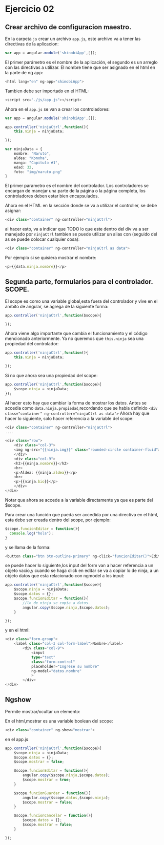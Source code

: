 # Ejercicio 02

## Crear archivo de configuracion maestro.
En la carpeta `js` crear un archivo `app.js`, este archivo va a tener las directivas de la aplicacion:
```typescript
var app = angular.module('shinobiApp',[]);
```
El primer parámetro es el nombre de la aplicación, el segundo es un arreglo con las directivas a utilizar.
El nombre tiene que ser asignado en el html en la parte de ng app:
```typescript
<html lang="en" ng-app="shinobiApp">
```
Tambien debe ser importado en el HTML:
```typescript
<script src="./js/app.js"></script>
```
Ahora en el `app.js` se van a crear los controladores:
```typescript
var app = angular.module('shinobiApp',[]);

app.controller('ninjaCtrl',function(){
    this.ninja = ninjaData;

});

var ninjaData = {
    nombre: "Naruto",
    aldea: "Konoha",
    manga: "Capitulo #1",
    edad: 32,
    foto: "img/naruto.png"
}
```
El primer parametro es el nombre del controlador.
Los controladores se encargan de manejar una parte de la página o la página completa, los controladores deben estar bien encapsulados.

Ahora en el HTML en la sección donde se va a utilizar el controller, se debe asignar:
```typescript
<div class="container" ng-controller="ninjaCtrl">
```
al hacer esto, va a indicar que TODO lo que este dentro del div va a ser manejado por `ninjaCtrl`
tambien se puede utilizar un alias con (seguido del as se puede colocar cualquier cosa):
```typescript
<div class="container" ng-controller="ninjaCtrl as data">
```
Por ejemplo si se quisiera mostrar el nombre:
```typescript
<p>{{data.ninja.nombre}}</p>
```

## Segunda parte, formularios para el controlador. SCOPE.
El scope es como una variable global,esta fuera del controlador y vive en el ambito de angular,
se agrega de la siguiente forma:
```typescript
app.controller('ninjaCtrl',function($scope){

});
```
Ahora viene algo importante que cambia el funcionamiento y el código mencionado anteriormente.
Ya no queremos que `this.ninja` sea una propiedad del controlador:
```typescript
app.controller('ninjaCtrl',function(){
    this.ninja = ninjaData;

});
```
Si no que ahora sea una propiedad del scope:
```typescript
app.controller('ninjaCtrl',function($scope){
    $scope.ninja = ninjaData;
});
```
Al hacer esto hay que cambiar la forma de mostrar los datos. Antes se accedia como `data.ninja.propiedad`,recordando que se habia definido `<div class="container" ng-controller="ninjaCtrl as data">`
Ahora hay que hacer lo siguiente, solo hacer referencia a la variable del scope:
```typescript
<div class="container" ng-controller="ninjaCtrl">
....

<div class="row">
    <div class="col-3">
    <img ng-src="{{ninja.img}}" class="rounded-circle container-fluid">
    </div>
    <div class="col-9">
    <h2>{{ninja.nombre}}</h2>
    <hr>
    <p>Aldea: {{ninja.aldea}}</p>
    <br>
    <p>{{ninja.bio}}</p>
    </div>
</div>
```

Notar que ahora se accede a la variable directamente ya que es parte del $scope.

Para crear una función que pueda ser accedida por una directiva en el html, esta debe ser creada dentro del scope, por ejemplo:
```typescript
$scope.funcionEditar = function(){
  console.log("hola");  
}
```
y se llama de la forma:
```typescript
<button class="btn btn-outline-primary" ng-click="funcionEditar()">Editar</button>
```

se puede hacer lo siguiente,los input del form van a hacer referencia a un objeto vacio,y cuando se haga click en editar se va a copiar lo de ninja, a un objeto datos que esta relacionado con ngmodel a los input:
```typescript
app.controller('ninjaCtrl',function($scope){
    $scope.ninja = ninjaData;
    $scope.datos = {};
    $scope.funcionEditar = function(){
        //lo de ninja se copia a datos.
        angular.copy($scope.ninja,$scope.datos);
    }

});
```
y en el html:
```typescript
<div class="form-group">
    <label class="col-3 col-form-label">Nombre</label>
        <div class="col-9">
            <input 
            type="text" 
            class="form-control" 
            placeholder="Ingrese su nombre"
            ng-model="datos.nombre"
            >
        </div>
</div>
```

## Ngshow
Permite mostrar/ocultar un elemento:

En el html,mostrar es una variable boolean del scope:
```typescript
<div class="container" ng-show="mostrar">
```

en el app.js
```typescript
app.controller('ninjaCtrl',function($scope){
    $scope.ninja = ninjaData;
    $scope.datos = {};
    $scope.mostrar = false;

    $scope.funcionEditar = function(){
        angular.copy($scope.ninja,$scope.datos);
        $scope.mostrar = true;
    }

    $scope.funcionGuardar = function(){
        angular.copy($scope.datos,$scope.ninja);
        $scope.mostrar = false;
    }

    $scope.funcionCancelar = function(){
        $scope.datos = {};
        $scope.mostrar = false;
    }

});
```